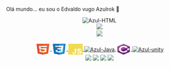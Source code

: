 Olá mundo... eu sou o Edvaldo vugo Azulrok 👋


<center><img width="500" height="180em" align="" alt="Azul-HTML" height="30" width="40" src="https://cdn.jsdelivr.net/gh/devicons/devicon/icons/github/github-original.svg">



<div align="center">
  <a href="https://github.com/Azulrok">
  <img height="180em" src="https://github-readme-stats.vercel.app/api?username=azulrok&show_icons=true&theme=dark&include_all_commits=true&count_private=true"/><br>
  <img height="183em" src="https://github-readme-stats.vercel.app/api/top-langs/?username=azulrok&layout=compact&langs_count=7&theme=dark"/>
</div>
  
<div style="display: inline_block"><br>
   <img align="center" alt="Azul-HTML" height="30" width="40" src="https://raw.githubusercontent.com/devicons/devicon/master/icons/html5/html5-original.svg">
   <img align="center" alt="Azul-CSS" height="30" width="40" src="https://raw.githubusercontent.com/devicons/devicon/master/icons/css3/css3-original.svg">
  <img align="center" alt="Azul-Js" height="30" width="40" src="https://raw.githubusercontent.com/devicons/devicon/master/icons/javascript/javascript-plain.svg">
  <img align="center" alt="Azul-Java" height="40" width="50" src="https://cdn.jsdelivr.net/gh/devicons/devicon/icons/java/java-original-wordmark.svg">
  <img align="center" alt="Azul-Csharp" height="30" width="40" src="https://raw.githubusercontent.com/devicons/devicon/master/icons/csharp/csharp-original.svg">
  <img align="center" alt="Azul-unity" height="30" width="40" src="https://cdn.jsdelivr.net/gh/devicons/devicon/icons/unity/unity-original.svg">
</div>

<div>
  <a href="https://instagram.com/azulrok" target="_blank"><img src="https://img.shields.io/badge/-Instagram-%23E4405F?style=for-the-badge&logo=instagram&logoColor=white" target="_blank"></a>
 <a href="https://discord.gg/fBEbdnEEXJ" target="_blank"><img src="https://img.shields.io/badge/Discord-7289DA?style=for-the-badge&logo=discord&logoColor=white" target="_blank"></a> 
  <a href = "mailto:edvaldo1239@gmail.com"><img src="https://img.shields.io/badge/-Gmail-%23333?style=for-the-badge&logo=gmail&logoColor=white" target="_blank"></a>
  <a href="https://www.linkedin.com/in/edvaldo-batista-junior" target="_blank"><img src="https://img.shields.io/badge/-LinkedIn-%230077B5?style=for-the-badge&logo=linkedin&logoColor=white" target="_blank"></a>
</div>
